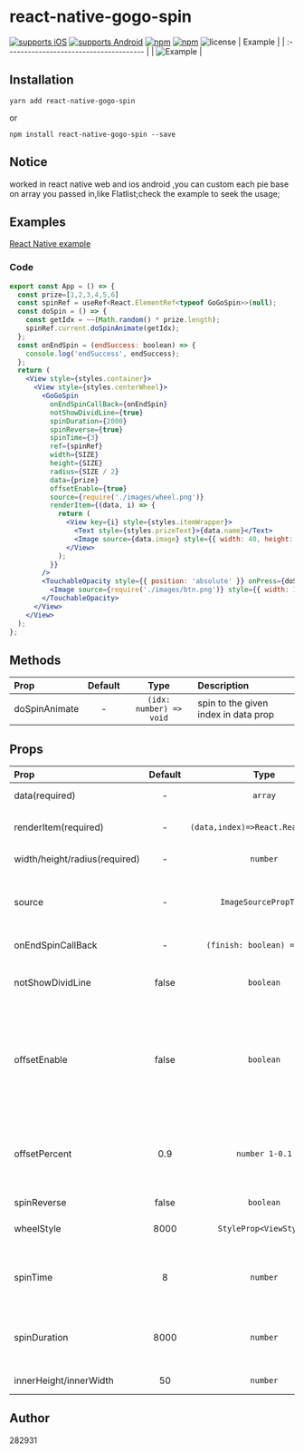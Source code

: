# react-native-gogo-spin

[![supports iOS](https://img.shields.io/badge/iOS-4630EB.svg?style=flat-square&logo=APPLE&labelColor=999999&logoColor=fff)](https://www.npmjs.com/package/react-native-gogo-spin)
[![supports Android](https://img.shields.io/badge/Android-4630EB.svg?style=flat-square&logo=ANDROID&labelColor=A4C639&logoColor=fff)](https://www.npmjs.com/package/react-native-gogo-spin)
[![npm](https://img.shields.io/npm/v/react-native-gogo-spin.svg)](https://www.npmjs.com/package/react-native-gogo-spin)
[![npm](https://img.shields.io/npm/dm/react-native-gogo-spin.svg)](https://www.npmjs.com/package/react-native-gogo-spin)
![license](https://img.shields.io/npm/l/react-native-gogo-spin.svg)
| Example                              |
| :-------------------------------------- |
| ![Example](https://raw.githubusercontent.com/282931/react-native-gogo-spin/master/example/gif/demo.gif) |

## Installation

```
yarn add react-native-gogo-spin
```

or

```
npm install react-native-gogo-spin --save
```

## Notice

worked in react native web and ios android ,you can custom each pie base on array you passed in,like Flatlist;check the example to seek the usage;


## Examples

[React Native example](./example/App.tsx)

### Code

```jsx
export const App = () => {
  const prize=[1,2,3,4,5,6]
  const spinRef = useRef<React.ElementRef<typeof GoGoSpin>>(null);
  const doSpin = () => {
    const getIdx = ~~(Math.random() * prize.length);
    spinRef.current.doSpinAnimate(getIdx);
  };
  const onEndSpin = (endSuccess: boolean) => {
    console.log('endSuccess', endSuccess);
  };
  return (
    <View style={styles.container}>
      <View style={styles.centerWheel}>
        <GoGoSpin
          onEndSpinCallBack={onEndSpin}
          notShowDividLine={true}
          spinDuration={2000}
          spinReverse={true}
          spinTime={3}
          ref={spinRef}
          width={SIZE}
          height={SIZE}
          radius={SIZE / 2}
          data={prize}
          offsetEnable={true}
          source={require('./images/wheel.png')}
          renderItem={(data, i) => {
            return (
              <View key={i} style={styles.itemWrapper}>
                <Text style={styles.prizeText}>{data.name}</Text>
                <Image source={data.image} style={{ width: 40, height: 40 }} />
              </View>
            );
          }}
        />
        <TouchableOpacity style={{ position: 'absolute' }} onPress={doSpin}>
          <Image source={require('./images/btn.png')} style={{ width: 105, height: 124 }} />
        </TouchableOpacity>
      </View>
    </View>
  );
};
```

## Methods

| Prop                        |                      Default                      |                  Type                   | Description                                                                           |
| :-------------------------- | :-----------------------------------------------: | :-------------------------------------: | :------------------------------------------------------------------------------------ |
| doSpinAnimate                   |                         -                         |                 `(idx: number) => void`                  | spin to the given index in data prop                                                                      |


## Props

| Prop                        |                      Default                      |                  Type                   | Description                                                                           |
| :-------------------------- | :-----------------------------------------------: | :-------------------------------------: | :------------------------------------------------------------------------------------ |
| data(required)                    |                         -                         |                 `array`                  | Like data in flatlist                                                                      |
| renderItem(required)                    |                         -                         |                 `(data,index)=>React.ReactElement`                  | Like renderItem in flatlist                                                                      |
| width/height/radius(required)                    |                         -                         |                 `number`                  | Size of the wheel                                                                     |
| source                    |                         -                         |                 `ImageSourcePropType`                  | this props shows a background image if it exist                                                                    |
| onEndSpinCallBack                    |                         -                         |                 `(finish: boolean) => void`                  | call after spin end                                                                    |
| notShowDividLine                    |                        false                         |                `boolean`                 | if show the dividing line between each pie                           |
| offsetEnable                    |                        false                         |                `boolean`                 | false will point to the center of the pie ,true will randomly point to the section of the pie                           |
| offsetPercent                    |                        0.9                         |                `number 1-0.1`                 | time to offset random angle only works if offsetEnable is true                           |
| spinReverse                    |                        false                         |                `boolean`                 | spin reverse                           |
| wheelStyle                       |                         8000                         |                `StyleProp<ViewStyle>`                 | the style of the outside wheel
| spinTime                    |                       8                       |                `number`                 | the number of the wheel make turns after it point to the prize                                 |
| spinDuration                       |                         8000                         |                `number`                 | The time(ms)  whole spin animation last                                                           |
| innerHeight/innerWidth                 |                        50                        |                `number`                 | item in pie default size                                                |


## Author

282931
